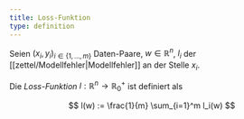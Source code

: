 ```yaml
---
title: Loss-Funktion
type: definition
---
```


Seien $(x_i, y_i)_{i \in \{ 1, \dots, m \}}$ Daten-Paare, $w \in \mathbb{R}^n$, $l_i$ der [[zettel/Modellfehler|Modellfehler]] an der Stelle $x_i$.

Die *Loss-Funktion* $l : \mathbb{R}^n \to \mathbb{R}_0^+$ ist definiert als

$$
	l(w) := \frac{1}{m} \sum_{i=1}^m l_i(w)
$$